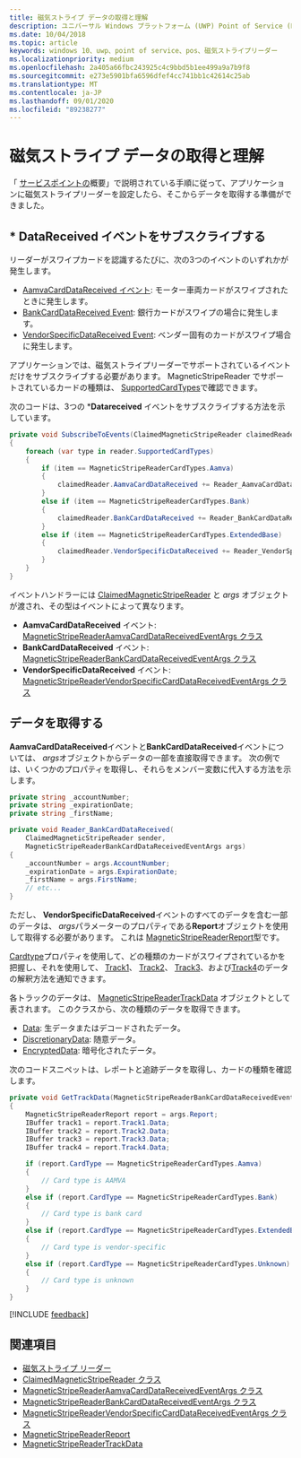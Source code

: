 ```yaml
---
title: 磁気ストライプ データの取得と理解
description: ユニバーサル Windows プラットフォーム (UWP) Point of Service (POS) Api を使用して、磁気ストライプリーダーからデータを取得し、解釈する方法について説明します。
ms.date: 10/04/2018
ms.topic: article
keywords: windows 10、uwp、point of service、pos、磁気ストライプリーダー
ms.localizationpriority: medium
ms.openlocfilehash: 2a405a66fbc243925c4c9bbd5b1ee499a9a7b9f8
ms.sourcegitcommit: e273e5901bfa6596dfef4cc741bb1c42614c25ab
ms.translationtype: MT
ms.contentlocale: ja-JP
ms.lasthandoff: 09/01/2020
ms.locfileid: "89238277"
---
```

# <a name="obtain-and-understand-magnetic-stripe-data"></a>磁気ストライプ データの取得と理解

「 [サービスポイントの](pos-basics.md)概要」で説明されている手順に従って、アプリケーションに磁気ストライプリーダーを設定したら、そこからデータを取得する準備ができました。

## <a name="subscribe-to-datareceived-events"></a>* DataReceived イベントをサブスクライブする

リーダーがスワイプカードを認識するたびに、次の3つのイベントのいずれかが発生します。

* [AamvaCardDataReceived イベント](/uwp/api/windows.devices.pointofservice.claimedmagneticstripereader.aamvacarddatareceived): モーター車両カードがスワイプされたときに発生します。
* [BankCardDataReceived Event](/uwp/api/windows.devices.pointofservice.claimedmagneticstripereader.aamvacarddatareceived): 銀行カードがスワイプの場合に発生します。
* [VendorSpecificDataReceived Event](/uwp/api/windows.devices.pointofservice.claimedmagneticstripereader.vendorspecificdatareceived): ベンダー固有のカードがスワイプ場合に発生します。

アプリケーションでは、磁気ストライプリーダーでサポートされているイベントだけをサブスクライブする必要があります。 MagneticStripeReader でサポートされているカードの種類は、 [SupportedCardTypes](/uwp/api/windows.devices.pointofservice.magneticstripereader.supportedcardtypes)で確認できます。

次のコードは、3つの ***Datareceived** イベントをサブスクライブする方法を示しています。

```cs
private void SubscribeToEvents(ClaimedMagneticStripeReader claimedReader, MagneticStripeReader reader)
{
    foreach (var type in reader.SupportedCardTypes)
    {
        if (item == MagneticStripeReaderCardTypes.Aamva)
        {
            claimedReader.AamvaCardDataReceived += Reader_AamvaCardDataReceived;
        }
        else if (item == MagneticStripeReaderCardTypes.Bank)
        {
            claimedReader.BankCardDataReceived += Reader_BankCardDataReceived;
        }
        else if (item == MagneticStripeReaderCardTypes.ExtendedBase)
        {
            claimedReader.VendorSpecificDataReceived += Reader_VendorSpecificDataReceived;
        }
    }
}
```

イベントハンドラーには [ClaimedMagneticStripeReader](/uwp/api/windows.devices.pointofservice.claimedmagneticstripereader) と *args* オブジェクトが渡され、その型はイベントによって異なります。

* **AamvaCardDataReceived** イベント: [MagneticStripeReaderAamvaCardDataReceivedEventArgs クラス](/uwp/api/windows.devices.pointofservice.magneticstripereaderaamvacarddatareceivedeventargs)
* **BankCardDataReceived** イベント: [MagneticStripeReaderBankCardDataReceivedEventArgs クラス](/uwp/api/windows.devices.pointofservice.magneticstripereaderbankcarddatareceivedeventargs)
* **VendorSpecificDataReceived** イベント: [MagneticStripeReaderVendorSpecificCardDataReceivedEventArgs クラス](/uwp/api/windows.devices.pointofservice.magneticstripereadervendorspecificcarddatareceivedeventargs)

## <a name="get-the-data"></a>データを取得する

**AamvaCardDataReceived**イベントと**BankCardDataReceived**イベントについては、 *args*オブジェクトからデータの一部を直接取得できます。 次の例では、いくつかのプロパティを取得し、それらをメンバー変数に代入する方法を示します。

```cs
private string _accountNumber;
private string _expirationDate;
private string _firstName;

private void Reader_BankCardDataReceived(
    ClaimedMagneticStripeReader sender, 
    MagneticStripeReaderBankCardDataReceivedEventArgs args)
{
    _accountNumber = args.AccountNumber;
    _expirationDate = args.ExpirationDate;
    _firstName = args.FirstName;
    // etc...
}
```

ただし、 **VendorSpecificDataReceived**イベントのすべてのデータを含む一部のデータは、 *args*パラメーターのプロパティである**Report**オブジェクトを使用して取得する必要があります。 これは [MagneticStripeReaderReport](/uwp/api/windows.devices.pointofservice.magneticstripereaderreport)型です。

[Cardtype](/uwp/api/windows.devices.pointofservice.magneticstripereaderreport.cardtype)プロパティを使用して、どの種類のカードがスワイプされているかを把握し、それを使用して、 [Track1](/uwp/api/windows.devices.pointofservice.magneticstripereaderreport.track1)、 [Track2](/uwp/api/windows.devices.pointofservice.magneticstripereaderreport.track2)、 [Track3](/uwp/api/windows.devices.pointofservice.magneticstripereaderreport.track3)、および[Track4](/uwp/api/windows.devices.pointofservice.magneticstripereaderreport.track4)のデータの解釈方法を通知できます。

各トラックのデータは、 [MagneticStripeReaderTrackData](/uwp/api/windows.devices.pointofservice.magneticstripereadertrackdata) オブジェクトとして表されます。 このクラスから、次の種類のデータを取得できます。

* [Data](/uwp/api/windows.devices.pointofservice.magneticstripereadertrackdata.data): 生データまたはデコードされたデータ。
* [DiscretionaryData](/uwp/api/windows.devices.pointofservice.magneticstripereadertrackdata.discretionarydata): 随意データ。 
* [EncryptedData](/uwp/api/windows.devices.pointofservice.magneticstripereadertrackdata.encrypteddata): 暗号化されたデータ。

次のコードスニペットは、レポートと追跡データを取得し、カードの種類を確認します。

```cs
private void GetTrackData(MagneticStripeReaderBankCardDataReceivedEventArgs args)
{
    MagneticStripeReaderReport report = args.Report;
    IBuffer track1 = report.Track1.Data;
    IBuffer track2 = report.Track2.Data;
    IBuffer track3 = report.Track3.Data;
    IBuffer track4 = report.Track4.Data;

    if (report.CardType == MagneticStripeReaderCardTypes.Aamva)
    {
        // Card type is AAMVA
    }
    else if (report.CardType == MagneticStripeReaderCardTypes.Bank)
    {
        // Card type is bank card
    }
    else if (report.CardType == MagneticStripeReaderCardTypes.ExtendedBase)
    {
        // Card type is vendor-specific
    }
    else if (report.CardType == MagneticStripeReaderCardTypes.Unknown)
    {
        // Card type is unknown
    }
}
```

[!INCLUDE [feedback](./includes/pos-feedback.md)]

## <a name="see-also"></a>関連項目

* [磁気ストライプ リーダー](pos-magnetic-stripe-reader.md)
* [ClaimedMagneticStripeReader クラス](/uwp/api/windows.devices.pointofservice.claimedmagneticstripereader)
* [MagneticStripeReaderAamvaCardDataReceivedEventArgs クラス](/uwp/api/windows.devices.pointofservice.magneticstripereaderaamvacarddatareceivedeventargs)
* [MagneticStripeReaderBankCardDataReceivedEventArgs クラス](/uwp/api/windows.devices.pointofservice.magneticstripereaderbankcarddatareceivedeventargs)
* [MagneticStripeReaderVendorSpecificCardDataReceivedEventArgs クラス](/uwp/api/windows.devices.pointofservice.magneticstripereadervendorspecificcarddatareceivedeventargs)
* [MagneticStripeReaderReport](/uwp/api/windows.devices.pointofservice.magneticstripereaderreport)
* [MagneticStripeReaderTrackData](/uwp/api/windows.devices.pointofservice.magneticstripereadertrackdata)